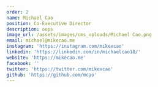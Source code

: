 ```yaml
---
order: 2
name: Michael Cao
position: Co-Executive Director
description: oops
image_url: /assets/images/cms_uploads/Michael Cao.png
email: michael@mikecao.me
instagram: 'https://instagram.com/mikexcao'
linkedin: 'https://linkedin.com/in/michaelcao18/'
website: 'https://mikecao.me'
facebook: ''
twitter: 'https://twitter.com/mikexcao'
github: 'https://github.com/mcao'
---
```


